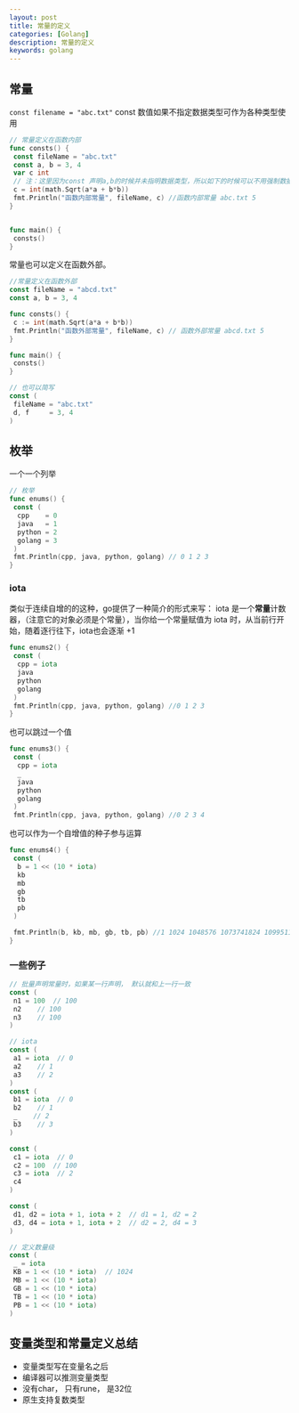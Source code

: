 ```yaml
---
layout: post
title: 常量的定义
categories: [Golang]
description: 常量的定义
keywords: golang
---
```


## 常量

`const filename = "abc.txt"`
const 数值如果不指定数据类型可作为各种类型使用

```go
// 常量定义在函数内部
func consts() {
 const fileName = "abc.txt"
 const a, b = 3, 4
 var c int
 // 注：这里因为const 声明a,b的时候并未指明数据类型，所以如下的时候可以不用强制数据类型转换
 c = int(math.Sqrt(a*a + b*b))
 fmt.Println("函数内部常量", fileName, c) //函数内部常量 abc.txt 5
}


func main() {
 consts()
}
```

常量也可以定义在函数外部。

```go
//常量定义在函数外部
const fileName = "abcd.txt"
const a, b = 3, 4

func consts() {
 c := int(math.Sqrt(a*a + b*b))
 fmt.Println("函数外部常量", fileName, c) // 函数外部常量 abcd.txt 5
}

func main() {
 consts()
}

```

```go
// 也可以简写
const (
 fileName = "abc.txt"
 d, f     = 3, 4
)
```

## 枚举

一个一个列举

```go
// 枚举
func enums() {
 const (
  cpp    = 0
  java   = 1
  python = 2
  golang = 3
 )
 fmt.Println(cpp, java, python, golang) // 0 1 2 3
}
```

### iota

类似于连续自增的的这种，go提供了一种简介的形式来写：
iota 是一个**常量**计数器，（注意它的对象必须是个常量），当你给一个常量赋值为 iota 时，从当前行开始，随着逐行往下，iota也会逐渐 +1

```go
func enums2() {
 const (
  cpp = iota
  java
  python
  golang
 )
 fmt.Println(cpp, java, python, golang) //0 1 2 3
}
```

也可以跳过一个值

```go
func enums3() {
 const (
  cpp = iota
  _
  java
  python
  golang
 )
 fmt.Println(cpp, java, python, golang) //0 2 3 4
```

也可以作为一个自增值的种子参与运算

```go
func enums4() {
 const (
  b = 1 << (10 * iota)
  kb
  mb
  gb
  tb
  pb
 )

 fmt.Println(b, kb, mb, gb, tb, pb) //1 1024 1048576 1073741824 1099511627776 1125899906842624
}
```

### 一些例子

```go
// 批量声明常量时，如果某一行声明， 默认就和上一行一致
const (
 n1 = 100  // 100
 n2    // 100
 n3    // 100
)

// iota
const (
 a1 = iota  // 0
 a2    // 1
 a3    // 2
)
const (
 b1 = iota  // 0
 b2    // 1
 _    // 2
 b3    // 3
)

const (
 c1 = iota  // 0
 c2 = 100  // 100
 c3 = iota  // 2
 c4
)

const (
 d1, d2 = iota + 1, iota + 2  // d1 = 1, d2 = 2
 d3, d4 = iota + 1, iota + 2  // d2 = 2, d4 = 3
)

// 定义数量级
const (
 _ = iota
 KB = 1 << (10 * iota)  // 1024
 MB = 1 << (10 * iota)
 GB = 1 << (10 * iota)
 TB = 1 << (10 * iota)
 PB = 1 << (10 * iota)
)
```

## 变量类型和常量定义总结

- 变量类型写在变量名之后
- 编译器可以推测变量类型
- 没有char， 只有rune， 是32位
- 原生支持复数类型
